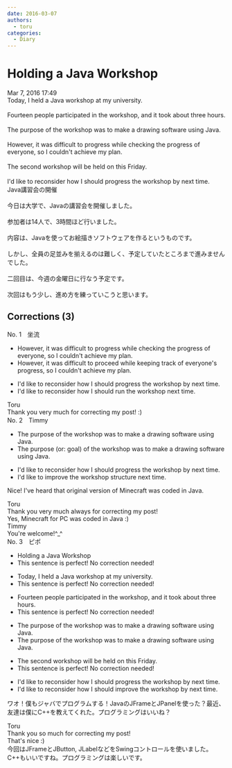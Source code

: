```yaml
---
date: 2016-03-07
authors:
  - toru
categories:
  - Diary
---
```


<h1 id="subject_show">Holding a Java Workshop</h1>
<div class="date">Mar 7, 2016 17:49</div>
<div id="post"><div id="body_show_ori">
Today, I held a Java workshop at my university.<br/><br/>Fourteen people participated in the workshop, and it took about three hours.<br/><br/>The purpose of the workshop was to make a drawing software using Java.<br/><br/>However, it was difficult to progress while checking the progress of everyone, so I couldn't achieve my plan.<br/><br/>The second workshop will be held on this Friday.<br/><br/>I'd like to reconsider how I should progress the workshop by next time.
</div></div>

<!-- more -->

<div id="post_ja"><div id="body_show_mo">
Java講習会の開催<br/><br/>今日は大学で、Javaの講習会を開催しました。<br/><br/>参加者は14人で、3時間ほど行いました。<br/><br/>内容は、Javaを使ってお絵描きソフトウェアを作るというものです。<br/><br/>しかし、全員の足並みを揃えるのは難しく、予定していたところまで進みませんでした。<br/><br/>二回目は、今週の金曜日に行なう予定です。<br/><br/>次回はもう少し、進め方を練っていこうと思います。
</div></div>

## Corrections (3)
<div id="block"><div class="first_name"> No. 1　<span class="just_name">坐流</span></div><div id="block2">
<ul class="correction_field">
<li class="incorrect">However, it was difficult to progress while checking the progress of everyone, so I couldn't achieve my plan.</li>
<li class="corrected correct">
However, it was difficult to proceed while keeping track of everyone's progress, so I couldn't achieve my plan.
</li>
</ul>
<ul class="correction_field">
<li class="incorrect">I'd like to reconsider how I should progress the workshop by next time.</li>
<li class="corrected correct">
I'd like to reconsider how I should run the workshop next time.
</li>
</ul>
</div><div class="name"><span class="just_name">Toru</span><br>
Thank you very much for correcting my post! :)
</div>
</div>
<div id="block"><div class="first_name"> No. 2　<span class="just_name">Timmy</span></div><div id="block2">
<ul class="correction_field">
<li class="incorrect">The purpose of the workshop was to make a drawing software using Java.</li>
<li class="corrected correct">
The purpose (or: <span class="f_blue">goal</span>) of the workshop was to make a drawing software using Java.
</li>
</ul>
<ul class="correction_field">
<li class="incorrect">I'd like to reconsider how I should progress the workshop by next time.</li>
<li class="corrected correct">
I'd like to <span class="f_blue">improve</span> the workshop <span class="f_blue">structure </span>next time.
</li>
</ul>
<p class="comment_small">
 Nice! I've heard that original version of Minecraft was coded in Java.
</p>

</div><div class="name"><span class="just_name">Toru</span><br>
Thank you very much always for correcting my post!<br/>Yes, Minecraft for PC was coded in Java :)
</div>
<div class="name"><span class="just_name">Timmy</span><br>
You're welcome!^_^
</div>
</div>
<div id="block"><div class="first_name"> No. 3　<span class="just_name">ピポ</span></div><div id="block2">
<ul class="correction_field">
<li class="incorrect">Holding a Java Workshop</li>
<li class="corrected perfect">This sentence is perfect! No correction needed!</li>
</ul>
<ul class="correction_field">
<li class="incorrect">Today, I held a Java workshop at my university.</li>
<li class="corrected perfect">This sentence is perfect! No correction needed!</li>
</ul>
<ul class="correction_field">
<li class="incorrect">Fourteen people participated in the workshop, and it took about three hours.</li>
<li class="corrected perfect">This sentence is perfect! No correction needed!</li>
</ul>
<ul class="correction_field">
<li class="incorrect">The purpose of the workshop was to make a drawing software using Java.</li>
<li class="corrected correct">
The purpose of the workshop was to make <span class="sline">a</span> drawing software using Java.
</li>
</ul>
<ul class="correction_field">
<li class="incorrect">The second workshop will be held on this Friday.</li>
<li class="corrected perfect">This sentence is perfect! No correction needed!</li>
</ul>
<ul class="correction_field">
<li class="incorrect">I'd like to reconsider how I should progress the workshop by next time.</li>
<li class="corrected correct">
I'd like to reconsider how I should <span class="f_blue">improve</span> the workshop <span class="sline">by</span> next time.
</li>
</ul>
<p class="comment_small">
 ワオ！僕もジャバでプログラムする！JavaのJFrameとJPanelを使った？最近、友達は僕にC++を教えてくれた。プログラミングはいいね？
</p>

</div><div class="name"><span class="just_name">Toru</span><br>
Thank you so much for correcting my post!<br/>That's nice :)<br/>今回はJFrameとJButton, JLabelなどをSwingコントロールを使いました。<br/>C++もいいですね。プログラミングは楽しいです。
</div>
</div>
